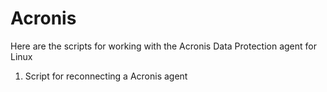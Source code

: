 # Acronis
Here are the scripts for working with the Acronis Data Protection agent for Linux
1. Script for reconnecting a Acronis agent
